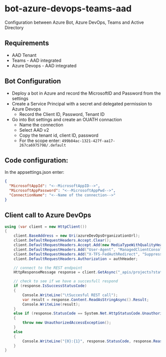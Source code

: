 # bot-azure-devops-teams-aad
Configuration between Azure Bot, Azure DevOps, Teams and Active Directory

## Requirements

- AAD Tenant
- Teams - AAD integrated
- Azure Devops - AAD integrated

## Bot Configuration

- Deploy a bot in Azure and record the MicrosoftID and Password from the settings
- Create a Service Principal with a secret and delegated permission to Azure Devops
  - Record the Client ID, Password, Tenant ID
- Go into Bot settings and create an OUATH connaction
  - Name the connection
  - Select AAD v2
  - Copy the tenant id, client ID, password
  - For the scope enter: ```499b84ac-1321-427f-aa17-267ca6975798/.default```

## Code configuration:

In the appsettings.json enter:

```json
{
  "MicrosoftAppId": "<--MicrosoftAppID-->",
  "MicrosoftAppPassword": "<--MicrosoftAppPwd-->",
  "ConnectionName": "<--Name of the connection-->"
}

```

## Client call to Azure DevOps

```c#
using (var client = new HttpClient())
{
    client.BaseAddress = new Uri(azureDevOpsOrganizationUrl);
    client.DefaultRequestHeaders.Accept.Clear();
    client.DefaultRequestHeaders.Accept.Add(new MediaTypeWithQualityHeaderValue("application/json"));
    client.DefaultRequestHeaders.Add("User-Agent", "ManagedClientConsoleAppSample");
    client.DefaultRequestHeaders.Add("X-TFS-FedAuthRedirect", "Suppress");
    client.DefaultRequestHeaders.Authorization = authHeader;

    // connect to the REST endpoint            
    HttpResponseMessage response = client.GetAsync("_apis/projects?stateFilter=All&api-version=2.2").Result;

    // check to see if we have a succesfull respond
    if (response.IsSuccessStatusCode)
    {
        Console.WriteLine("\tSuccesful REST call");
        var result = response.Content.ReadAsStringAsync().Result;
        Console.WriteLine(result);
    }
    else if (response.StatusCode == System.Net.HttpStatusCode.Unauthorized)
    {
        throw new UnauthorizedAccessException();
    }
    else
    {
        Console.WriteLine("{0}:{1}", response.StatusCode, response.ReasonPhrase);
    }
}
```            
